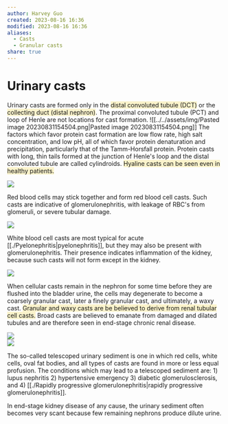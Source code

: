 ```yaml
---
author: Harvey Guo
created: 2023-08-16 16:36
modified: 2023-08-16 16:36
aliases:
  - Casts
  - Granular casts
share: true
---
```

# Urinary casts
Urinary casts are formed only in the <span style="background:rgba(240, 200, 0, 0.2)">distal convoluted tubule (DCT)</span> or the <span style="background:rgba(240, 200, 0, 0.2)">collecting duct (distal nephron)</span>. The proximal convoluted tubule (PCT) and loop of Henle are not locations for cast formation.
![[../../assets/img/Pasted image 20230831154504.png|Pasted image 20230831154504.png]]
The factors which favor protein cast formation are low flow rate, high salt concentration, and low pH, all of which favor protein denaturation and precipitation, particularly that of the Tamm-Horsfall protein. Protein casts with long, thin tails formed at the junction of Henle's loop and the distal convoluted tubule are called cylindroids. <span style="background:rgba(240, 200, 0, 0.2)">Hyaline casts can be seen even in healthy patients.</span>

![](https://webpath.med.utah.edu/TUTORIAL/URINE/URINE04.gif)

Red blood cells may stick together and form red blood cell casts. Such casts are indicative of glomerulonephritis, with leakage of RBC's from glomeruli, or severe tubular damage.

![](https://webpath.med.utah.edu/TUTORIAL/URINE/URINE06.gif)

White blood cell casts are most typical for acute [[./Pyelonephritis|pyelonephritis]], but they may also be present with glomerulonephritis. Their presence indicates inflammation of the kidney, because such casts will not form except in the kidney.

![](https://webpath.med.utah.edu/TUTORIAL/URINE/URINE05.gif)

When cellular casts remain in the nephron for some time before they are flushed into the bladder urine, the cells may degenerate to become a coarsely granular cast, later a finely granular cast, and ultimately, a waxy cast. <span style="background:rgba(240, 200, 0, 0.2)">Granular and waxy casts are be believed to derive from renal tubular cell casts.</span> Broad casts are believed to emanate from damaged and dilated tubules and are therefore seen in end-stage chronic renal disease.

![](https://webpath.med.utah.edu/TUTORIAL/URINE/URINE07.gif)  
![](https://webpath.med.utah.edu/TUTORIAL/URINE/URINE08.gif)

The so-called telescoped urinary sediment is one in which red cells, white cells, oval fat bodies, and all types of casts are found in more or less equal profusion. The conditions which may lead to a telescoped sediment are: 1) lupus nephritis 2) hypertensive emergency 3) diabetic glomerulosclerosis, and 4) [[./Rapidly progressive glomerulonephritis|rapidly progressive glomerulonephritis]].

In end-stage kidney disease of any cause, the urinary sediment often becomes very scant because few remaining nephrons produce dilute urine.

